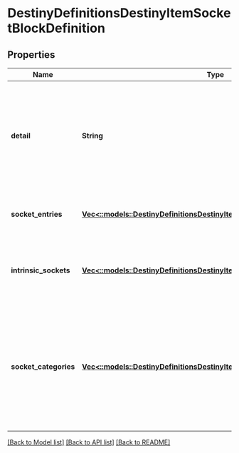 # DestinyDefinitionsDestinyItemSocketBlockDefinition

## Properties
Name | Type | Description | Notes
------------ | ------------- | ------------- | -------------
**detail** | **String** | This was supposed to be a string that would give per-item details about sockets. In practice, it turns out that all this ever has is the localized word \&quot;details\&quot;. ... that&#39;s lame, but perhaps it will become something cool in the future. | [optional] [default to null]
**socket_entries** | [**Vec<::models::DestinyDefinitionsDestinyItemSocketEntryDefinition>**](Destiny.Definitions.DestinyItemSocketEntryDefinition.md) | Each non-intrinsic (or mutable) socket on an item is defined here. Check inside for more info. | [optional] [default to null]
**intrinsic_sockets** | [**Vec<::models::DestinyDefinitionsDestinyItemIntrinsicSocketEntryDefinition>**](Destiny.Definitions.DestinyItemIntrinsicSocketEntryDefinition.md) | Each intrinsic (or immutable/permanent) socket on an item is defined here, along with the plug that is permanently affixed to the socket. | [optional] [default to null]
**socket_categories** | [**Vec<::models::DestinyDefinitionsDestinyItemSocketCategoryDefinition>**](Destiny.Definitions.DestinyItemSocketCategoryDefinition.md) | A convenience property, that refers to the sockets in the \&quot;sockets\&quot; property, pre-grouped by category and ordered in the manner that they should be grouped in the UI. You could form this yourself with the existing data, but why would you want to? Enjoy life man. | [optional] [default to null]

[[Back to Model list]](../README.md#documentation-for-models) [[Back to API list]](../README.md#documentation-for-api-endpoints) [[Back to README]](../README.md)


